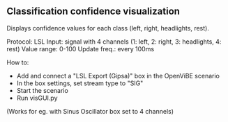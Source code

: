 ## Classification confidence visualization

Displays confidence values for each class (left, right, headlights, rest).

Protocol: LSL
Input: signal with 4 channels (1: left, 2: right, 3: headlights, 4: rest)
Value range: 0-100
Update freq.: every 100ms

How to:
- Add and connect a "LSL Export (Gipsa)" box in the OpenViBE scenario
- In the box settings, set stream type to "SIG"
- Start the scenario
- Run visGUI.py

(Works for eg. with Sinus Oscillator box set to 4 channels)